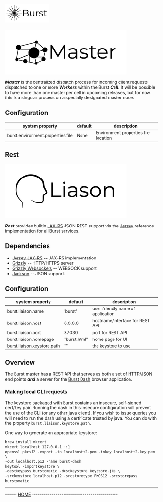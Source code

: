 ![Burst](../doc/burst_small.png "")
--

![](./doc/master.png "")

___Master___ is the centralized dispatch process for incoming client requests dispatched to one or more ___Workers___
within the Burst ___Cell___. It will be possible to have more than one master per cell in upcoming releases, but for now
this is a singular process on a specially designated master node.

## Configuration

|  system property |  default |  description |
|---|---|---|
| burst.environment.properties.file |  None |  Environment properties file location  |

Rest
--

![](../burst-master/doc/liaison.png "")

___Rest___ provides builtin [JAX-RS](https://jax-rs-spec.java.net/) JSON REST support via
the [Jersey](https://jersey.java.net/) reference implementation for all Burst services.

## Dependencies

* [Jersey JAX-RS](https://jersey.github.io/) -- JAX-RS implementation
* [Grizzly](https://javaee.github.io/grizzly/) -- HTTP/HTTPS server
* [Grizzly Websockets](https://javaee.github.io/grizzly/websockets.html) -- WEBSOCK support
* [Jackson](https://github.com/FasterXML/jackson) -- JSON support.

## Configuration

|  system property |  default |  description |
|---|---|---|
| burst.liaison.name |  'burst' |  user friendly name of application  |
| burst.liaison.host |  0.0.0.0 |  hostname/interface for REST API  |
| burst.liaison.port |  37030 |  port for REST API  |
| burst.liaison.homepage |  "burst.html" |  home page for UI  |
| burst.liaison.keystore.path | "" | the keystore to use

## Overview

The Burst master has a REST API that serves as both a set of HTTP/JSON end points ___and___ a server for
the [Burst Dash](../burst-dash/readme.md) browser application.

### Making local CLI requests

The keystore packaged with Burst contains an insecure, self-signed cert/key pair. Running the dash in this insecure
configuration will prevent the use of the CLI (or any other java client). If you wish to issue queries you will need to
run the dash using a certificate trusted by java. You can do with the property `burst.liaison.keystore.path`.

One way to generate an appropriate keystore:

```shell
brew install mkcert
mkcert localhost 127.0.0.1 ::1
openssl pkcs12 -export -in localhost+2.pem -inkey localhost+2-key.pem \
-out localhost.p12 -name burst-dash
keytool -importkeystore \
-destkeypass burstomatic -destkeystore keystore.jks \
-srckeystore localhost.p12 -srcstoretype PKCS12 -srcstorepass burstomatic
```

---
------ [HOME](../readme.md) --------------------------------------------

